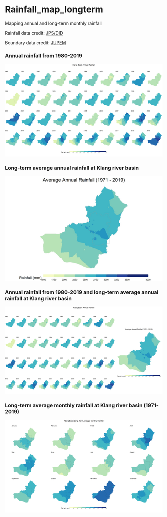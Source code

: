# Rainfall_map_longterm
Mapping annual and long-term monthly rainfall
<br>
<p>Rainfall data credit: <a href = "https://www.water.gov.my/">JPS/DID</a></p>
<p>Boundary data credit: <a href = "https://www.jupem.gov.my/">JUPEM</a></p>
<h3>Annual rainfall from 1980-2019</h3>
<img src="https://github.com/ycgoh-nahrim/Rainfall_map_longterm/blob/main/Klang_RF_annual_lgc3.jpg" alt="Annual rainfall from 1980-2019">
<br>
<h3>Long-term average annual rainfall at Klang river basin</h3>
<img src="https://github.com/ycgoh-nahrim/Rainfall_map_longterm/blob/main/Klang_RF_avg_lgc3.jpg" alt="Long-term average annual rainfall at Klang river basin (1971-2019)">
<br>
<h3>Annual rainfall from 1980-2019 and long-term average annual rainfall at Klang river basin</h3>
<img src="https://github.com/ycgoh-nahrim/Rainfall_map_longterm/blob/main/Klang_RF_annual_avg_lgc3.jpg" alt="Annual rainfall from 1980-2019 and long-term average annual rainfall at Klang river basin">
<br>
<h3>Long-term average monthly rainfall at Klang river basin (1971-2019)</h3>
<img src="https://github.com/ycgoh-nahrim/Rainfall_map_longterm/blob/main/Klang_RF_ltmth_lgc2.jpg" alt="Long-term average monthly rainfall at Klang river basin (1971-2019)">
